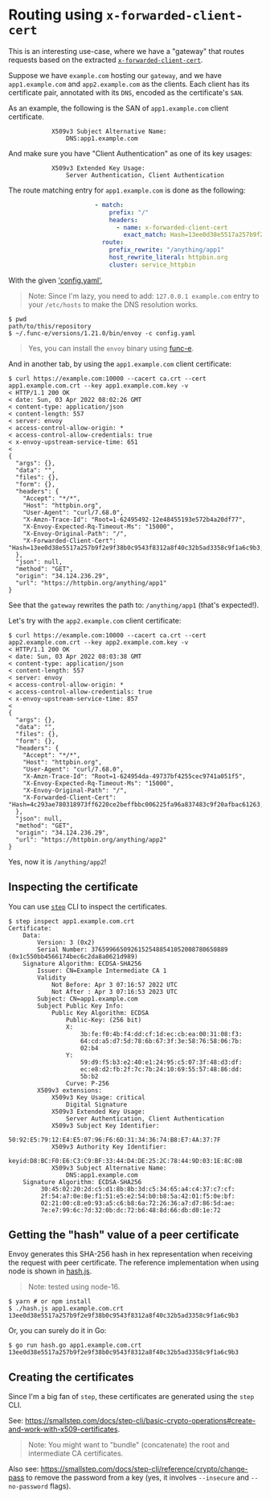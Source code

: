 # Routing using `x-forwarded-client-cert`

This is an interesting use-case, where we have a "gateway" that routes requests based on the
extracted [`x-forwarded-client-cert`](https://www.envoyproxy.io/docs/envoy/latest/configuration/http/http_conn_man/headers#x-forwarded-client-cert).

Suppose we have `example.com` hosting our `gateway`, and we have `app1.example.com` and
`app2.example.com` as the clients. Each client has its certificate pair, annotated with its `DNS`,
encoded as the certificate's `SAN`.

As an example, the following is the SAN of `app1.example.com` client certificate.

```
            X509v3 Subject Alternative Name:
                DNS:app1.example.com
```

And make sure you have "Client Authentication" as one of its key usages:

```
            X509v3 Extended Key Usage:
                Server Authentication, Client Authentication
```

The route matching entry for `app1.example.com` is done as the following:

```yaml
                        - match:
                            prefix: "/"
                            headers:
                              - name: x-forwarded-client-cert
                                exact_match: Hash=13ee0d38e5517a257b9f2e9f38b0c9543f8312a8f40c32b5ad3358c9f1a6c9b3;DNS=app1.example.com
                          route:
                            prefix_rewrite: "/anything/app1"
                            host_rewrite_literal: httpbin.org
                            cluster: service_httpbin
```

With the given ['config.yaml'](./config.yaml),

> Note: Since I'm lazy, you need to add: `127.0.0.1 example.com` entry to your `/etc/hosts` to make the DNS resolution works.

```console
$ pwd
path/to/this/repository
$ ~/.func-e/versions/1.21.0/bin/envoy -c config.yaml
```

> Yes, you can install the `envoy` binary using [func-e](https://func-e.io/).

And in another tab, by using the `app1.example.com` client certificate:

```console
$ curl https://example.com:10000 --cacert ca.crt --cert app1.example.com.crt --key app1.example.com.key -v
< HTTP/1.1 200 OK
< date: Sun, 03 Apr 2022 08:02:26 GMT
< content-type: application/json
< content-length: 557
< server: envoy
< access-control-allow-origin: *
< access-control-allow-credentials: true
< x-envoy-upstream-service-time: 651
<
{
  "args": {},
  "data": "",
  "files": {},
  "form": {},
  "headers": {
    "Accept": "*/*",
    "Host": "httpbin.org",
    "User-Agent": "curl/7.68.0",
    "X-Amzn-Trace-Id": "Root=1-62495492-12e48455193e572b4a20df77",
    "X-Envoy-Expected-Rq-Timeout-Ms": "15000",
    "X-Envoy-Original-Path": "/",
    "X-Forwarded-Client-Cert": "Hash=13ee0d38e5517a257b9f2e9f38b0c9543f8312a8f40c32b5ad3358c9f1a6c9b3;DNS=app1.example.com"
  },
  "json": null,
  "method": "GET",
  "origin": "34.124.236.29",
  "url": "https://httpbin.org/anything/app1"
}
```

See that the `gateway` rewrites the path to: `/anything/app1` (that's expected!).

Let's try with the `app2.example.com` client certificate:

```console
$ curl https://example.com:10000 --cacert ca.crt --cert app2.example.com.crt --key app2.example.com.key -v
< HTTP/1.1 200 OK
< date: Sun, 03 Apr 2022 08:03:38 GMT
< content-type: application/json
< content-length: 557
< server: envoy
< access-control-allow-origin: *
< access-control-allow-credentials: true
< x-envoy-upstream-service-time: 857
<
{
  "args": {},
  "data": "",
  "files": {},
  "form": {},
  "headers": {
    "Accept": "*/*",
    "Host": "httpbin.org",
    "User-Agent": "curl/7.68.0",
    "X-Amzn-Trace-Id": "Root=1-624954da-49737bf4255cec9741a051f5",
    "X-Envoy-Expected-Rq-Timeout-Ms": "15000",
    "X-Envoy-Original-Path": "/",
    "X-Forwarded-Client-Cert": "Hash=4c293ae780318973ff6220ce2beffbbc006225fa96a837483c9f20afbac61263;DNS=app2.example.com"
  },
  "json": null,
  "method": "GET",
  "origin": "34.124.236.29",
  "url": "https://httpbin.org/anything/app2"
}
```

Yes, now it is `/anything/app2`!

## Inspecting the certificate

You can use [`step`](https://smallstep.com/docs/step-cli) CLI to inspect the certificates.

```console
$ step inspect app1.example.com.crt
Certificate:
    Data:
        Version: 3 (0x2)
        Serial Number: 37659966509261525488541052008780650889 (0x1c550bb4566174bec6c2da8a0621d989)
    Signature Algorithm: ECDSA-SHA256
        Issuer: CN=Example Intermediate CA 1
        Validity
            Not Before: Apr 3 07:16:57 2022 UTC
            Not After : Apr 3 07:16:53 2023 UTC
        Subject: CN=app1.example.com
        Subject Public Key Info:
            Public Key Algorithm: ECDSA
                Public-Key: (256 bit)
                X:
                    3b:fe:f0:4b:f4:dd:cf:1d:ec:cb:ea:00:31:08:f3:
                    64:cd:a5:d7:5d:78:6b:67:3f:3e:58:76:58:06:7b:
                    02:b4
                Y:
                    59:d9:f5:b3:e2:40:e1:24:95:c5:07:3f:48:d3:df:
                    ec:e8:d2:fb:2f:7c:7b:24:10:69:55:57:48:86:dd:
                    5b:b2
                Curve: P-256
        X509v3 extensions:
            X509v3 Key Usage: critical
                Digital Signature
            X509v3 Extended Key Usage:
                Server Authentication, Client Authentication
            X509v3 Subject Key Identifier:
                50:92:E5:79:12:E4:E5:07:96:F6:6D:31:34:36:74:B8:E7:4A:37:7F
            X509v3 Authority Key Identifier:
                keyid:D8:BC:F0:E6:C3:C9:BF:33:44:D4:DE:25:2C:78:44:9D:03:1E:8C:0B
            X509v3 Subject Alternative Name:
                DNS:app1.example.com
    Signature Algorithm: ECDSA-SHA256
         30:45:02:20:2d:c5:d1:8b:8b:3d:c5:34:65:a4:c4:37:c7:cf:
         2f:54:a7:0e:8e:f1:51:e5:e2:54:b0:b8:5a:42:01:f5:0e:bf:
         02:21:00:c8:e0:93:a5:c6:b8:6a:72:26:36:a7:d7:86:5d:ae:
         7e:e7:99:6c:7d:32:0b:dc:72:b6:48:8d:66:db:d0:1e:72
```

## Getting the "hash" value of a peer certificate

Envoy generates this SHA-256 hash in hex representation when receiving the request with peer
certificate. The reference implementation when using node is shown in [hash.js](./hash.js).

> Note: tested using node-16.

```console
$ yarn # or npm install
$ ./hash.js app1.example.com.crt
13ee0d38e5517a257b9f2e9f38b0c9543f8312a8f40c32b5ad3358c9f1a6c9b3
```

Or, you can surely do it in Go:

```console
$ go run hash.go app1.example.com.crt
13ee0d38e5517a257b9f2e9f38b0c9543f8312a8f40c32b5ad3358c9f1a6c9b3
```

## Creating the certificates

Since I'm a big fan of `step`, these certificates are generated using the `step` CLI.

See: https://smallstep.com/docs/step-cli/basic-crypto-operations#create-and-work-with-x509-certificates.

> Note: You might want to "bundle" (concatenate) the root and intermediate CA certificates.

Also see: https://smallstep.com/docs/step-cli/reference/crypto/change-pass to remove the password
from a key (yes, it involves `--insecure` and `--no-password` flags).
